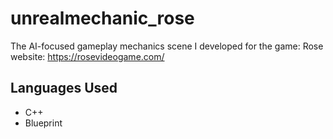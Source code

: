 # unrealmechanic_rose
The AI-focused gameplay mechanics scene I developed for the game: Rose
website: https://rosevideogame.com/ 

## Languages Used
- C++
- Blueprint

